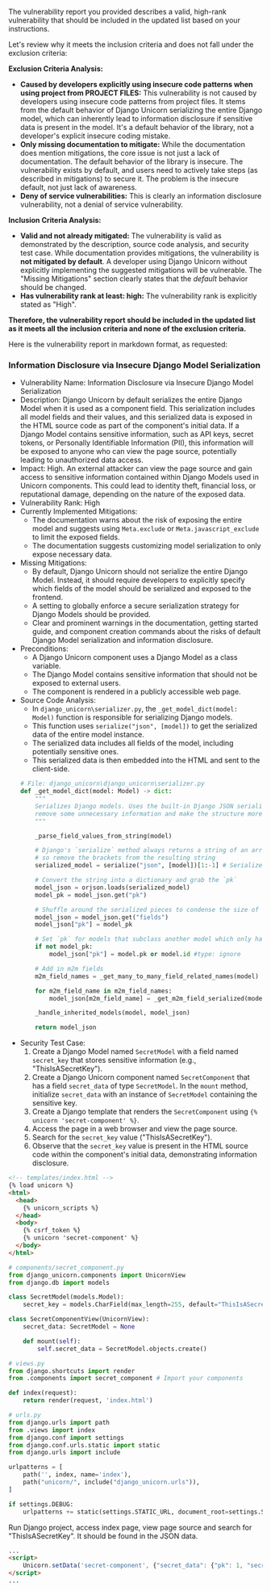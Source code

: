 The vulnerability report you provided describes a valid, high-rank vulnerability that should be included in the updated list based on your instructions.

Let's review why it meets the inclusion criteria and does not fall under the exclusion criteria:

**Exclusion Criteria Analysis:**

*   **Caused by developers explicitly using insecure code patterns when using project from PROJECT FILES:** This vulnerability is not caused by developers using insecure code patterns from project files. It stems from the default behavior of Django Unicorn serializing the entire Django model, which can inherently lead to information disclosure if sensitive data is present in the model. It's a default behavior of the library, not a developer's explicit insecure coding mistake.
*   **Only missing documentation to mitigate:**  While the documentation does mention mitigations, the core issue is not just a lack of documentation. The default behavior of the library is insecure.  The vulnerability exists by default, and users need to actively take steps (as described in mitigations) to secure it. The problem is the insecure default, not just lack of awareness.
*   **Deny of service vulnerabilities:** This is clearly an information disclosure vulnerability, not a denial of service vulnerability.

**Inclusion Criteria Analysis:**

*   **Valid and not already mitigated:** The vulnerability is valid as demonstrated by the description, source code analysis, and security test case. While documentation provides mitigations, the vulnerability is **not mitigated by default**. A developer using Django Unicorn without explicitly implementing the suggested mitigations will be vulnerable.  The "Missing Mitigations" section clearly states that the *default* behavior should be changed.
*   **Has vulnerability rank at least: high:** The vulnerability rank is explicitly stated as "High".

**Therefore, the vulnerability report should be included in the updated list as it meets all the inclusion criteria and none of the exclusion criteria.**

Here is the vulnerability report in markdown format, as requested:

### Information Disclosure via Insecure Django Model Serialization

* Vulnerability Name: Information Disclosure via Insecure Django Model Serialization
* Description: Django Unicorn by default serializes the entire Django Model when it is used as a component field. This serialization includes all model fields and their values, and this serialized data is exposed in the HTML source code as part of the component's initial data. If a Django Model contains sensitive information, such as API keys, secret tokens, or Personally Identifiable Information (PII), this information will be exposed to anyone who can view the page source, potentially leading to unauthorized data access.
* Impact: High. An external attacker can view the page source and gain access to sensitive information contained within Django Models used in Unicorn components. This could lead to identity theft, financial loss, or reputational damage, depending on the nature of the exposed data.
* Vulnerability Rank: High
* Currently Implemented Mitigations:
    * The documentation warns about the risk of exposing the entire model and suggests using `Meta.exclude` or `Meta.javascript_exclude` to limit the exposed fields.
    * The documentation suggests customizing model serialization to only expose necessary data.
* Missing Mitigations:
    * By default, Django Unicorn should not serialize the entire Django Model. Instead, it should require developers to explicitly specify which fields of the model should be serialized and exposed to the frontend.
    * A setting to globally enforce a secure serialization strategy for Django Models should be provided.
    * Clear and prominent warnings in the documentation, getting started guide, and component creation commands about the risks of default Django Model serialization and information disclosure.
* Preconditions:
    * A Django Unicorn component uses a Django Model as a class variable.
    * The Django Model contains sensitive information that should not be exposed to external users.
    * The component is rendered in a publicly accessible web page.
* Source Code Analysis:
    * In `django_unicorn\serializer.py`, the `_get_model_dict(model: Model)` function is responsible for serializing Django models.
    * This function uses `serialize("json", [model])` to get the serialized data of the entire model instance.
    * The serialized data includes all fields of the model, including potentially sensitive ones.
    * This serialized data is then embedded into the HTML and sent to the client-side.
    ```python
    # File: django_unicorn\django_unicorn\serializer.py
    def _get_model_dict(model: Model) -> dict:
        """
        Serializes Django models. Uses the built-in Django JSON serializer, but moves the data around to
        remove some unnecessary information and make the structure more compact.
        """

        _parse_field_values_from_string(model)

        # Django's `serialize` method always returns a string of an array,
        # so remove the brackets from the resulting string
        serialized_model = serialize("json", [model])[1:-1] # Serializes the entire model

        # Convert the string into a dictionary and grab the `pk`
        model_json = orjson.loads(serialized_model)
        model_pk = model_json.get("pk")

        # Shuffle around the serialized pieces to condense the size of the payload
        model_json = model_json.get("fields")
        model_json["pk"] = model_pk

        # Set `pk` for models that subclass another model which only have `id` set
        if not model_pk:
            model_json["pk"] = model.pk or model.id #type: ignore

        # Add in m2m fields
        m2m_field_names = _get_many_to_many_field_related_names(model)

        for m2m_field_name in m2m_field_names:
            model_json[m2m_field_name] = _get_m2m_field_serialized(model, m2m_field_name)

        _handle_inherited_models(model, model_json)

        return model_json
    ```
* Security Test Case:
    1. Create a Django Model named `SecretModel` with a field named `secret_key` that stores sensitive information (e.g., "ThisIsASecretKey").
    2. Create a Django Unicorn component named `SecretComponent` that has a field `secret_data` of type `SecretModel`. In the `mount` method, initialize `secret_data` with an instance of `SecretModel` containing the sensitive key.
    3. Create a Django template that renders the `SecretComponent` using `{% unicorn 'secret-component' %}`.
    4. Access the page in a web browser and view the page source.
    5. Search for the `secret_key` value ("ThisIsASecretKey").
    6. Observe that the `secret_key` value is present in the HTML source code within the component's initial data, demonstrating information disclosure.
```html
<!-- templates/index.html -->
{% load unicorn %}
<html>
  <head>
    {% unicorn_scripts %}
  </head>
  <body>
    {% csrf_token %}
    {% unicorn 'secret-component' %}
  </body>
</html>
```
```python
# components/secret_component.py
from django_unicorn.components import UnicornView
from django.db import models

class SecretModel(models.Model):
    secret_key = models.CharField(max_length=255, default="ThisIsASecretKey")

class SecretComponentView(UnicornView):
    secret_data: SecretModel = None

    def mount(self):
        self.secret_data = SecretModel.objects.create()
```
```python
# views.py
from django.shortcuts import render
from .components import secret_component # Import your components

def index(request):
    return render(request, 'index.html')
```
```python
# urls.py
from django.urls import path
from .views import index
from django.conf import settings
from django.conf.urls.static import static
from django.urls import include

urlpatterns = [
    path('', index, name='index'),
    path("unicorn/", include("django_unicorn.urls")),
]

if settings.DEBUG:
    urlpatterns += static(settings.STATIC_URL, document_root=settings.STATIC_ROOT)
```
Run Django project, access index page, view page source and search for "ThisIsASecretKey". It should be found in the JSON data.
```html
...
<script>
    Unicorn.setData('secret-component', {"secret_data": {"pk": 1, "secret_key": "ThisIsASecretKey"}});
</script>
...
